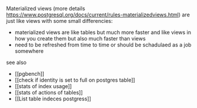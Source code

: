 Materialized views (more details https://www.postgresql.org/docs/current/rules-materializedviews.html)
are just like views with some small differencies: 
- materialized views are like tables but much more faster and like views in how you create them but also much faster than views
- need to be refreshed from time to time or should be schadulaed as a job somewhere 

see also
- [[pgbench]]
- [[check if identity is set to full on postgres table]]
- [[stats of index usage]]
- [[stats of actions of tables]]
- [[List table indeces postgress]]